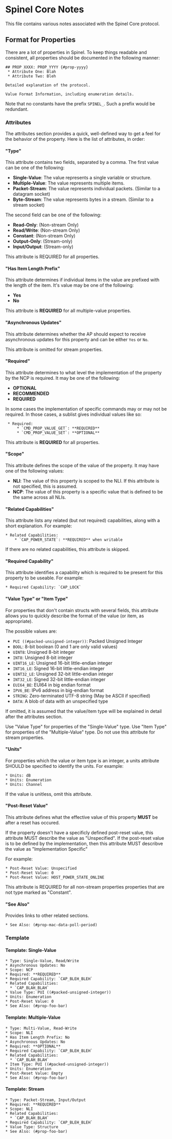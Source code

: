 # Spinel Core Notes

This file contains various notes associated with the Spinel
Core protocol.

## Format for Properties

There are a lot of properties in Spinel. To keep things readable
and consistent, all properties should be documented in the following
manner:

    ## PROP XXXX: PROP_YYYY {#prop-yyyy}
     * Attribute One: Blah
     * Attribute Two: Bleh

    Detailed explanation of the protocol.

    Value Format Information, including enumeration details.

Note that no constants have the prefix `SPINEL_`. Such a prefix would be
redundant.

### Attributes

The attributes section provides a quick, well-defined way to get a feel for the
behavior of the property. Here is the list of attributes, in order:

#### "Type"

This attribute contains two fields, separated by a comma. The first value
can be one of the following:

* **Single-Value**: The value represents a single variable or structure.
* **Multiple-Value**: The value represents multiple items.
* **Packet-Stream**: The value represents individual packets. (Similar to a datagram socket)
* **Byte-Stream**: The value represents bytes in a stream. (Similar to a stream socket)

The second field can be one of the following:

* **Read-Only**: (Non-stream Only)
* **Read/Write**: (Non-stream Only)
* **Constant**: (Non-stream Only)
* **Output-Only**: (Stream-only)
* **Input/Output**: (Stream-only)

This attribute is REQUIRED for all properties.

#### "Has Item Length Prefix"

This attribute determines if individual items in the value are prefixed with the length
of the item. It's value may be one of the following:

* **Yes**
* **No**

This attribute is **REQUIRED** for all multiple-value properties.

#### "Asynchronous Updates"

This attribute determines whether the AP should expect to receive asynchronous
updates for this property and can be either `Yes` or `No`.

This attribute is omitted for stream properties.

#### "Required"

This attribute determines to what level the implementation of the property by
the NCP is required. It may be one of the following:

* **OPTIONAL**
* **RECOMMENDED**
* **REQUIRED**

In some cases the implementation of specific commands may or may not
be required. In those cases, a sublist gives individual values like so:

     * Required:
         * `CMD_PROP_VALUE_GET`: **REQUIRED**
         * `CMD_PROP_VALUE_SET`: **OPTIONAL**

This attribute is **REQUIRED** for all properties.

#### "Scope"

This attribute defines the scope of the value of the property. It may have
one of the following values:

* **NLI**: The value of this property is scoped to the NLI. If this attribute
is not specified, this is assumed.
* **NCP**: The value of this property is a specific value that is defined to
be the same across all NLIs.

#### "Related Capabilities"

This attribute lists any related (but not required) capabilities, along with a short
explanation. For example:

    * Related Capabilities:
        * `CAP_POWER_STATE`: **REQUIRED** when writable

If there are no related capabilities, this attribute is skipped.

#### "Required Capability"

This attribute identifies a capability which is required to be present for this
property to be useable. For example:

    * Required Capability: `CAP_LOCK`

#### "Value Type" or "Item Type"

For properties that don't contain structs with several fields, this attribute
allows you to quickly describe the format of the value (or item, as appropriate).

The possible values are:

* `PUI ((#packed-unsigned-integer))`: Packed Unsigned Integer
* `BOOL`: 8-bit boolean (0 and 1 are only valid values)
* `UINT8`: Unsigned 8-bit integer
* `INT8`: Unsigned 8-bit integer
* `UINT16_LE`: Unsigned 16-bit little-endian integer
* `INT16_LE`: Signed 16-bit little-endian integer
* `UINT32_LE`: Unsigned 32-bit little-endian integer
* `INT32_LE`: Signed 32-bit little-endian integer
* `EUI64_BE`: EUI64 in big endian format
* `IPV6_BE`: IPv6 address in big-endian format
* `STRING`: Zero-terminated UTF-8 string (May be ASCII if specified)
* `DATA`: A blob of data with an unspecified type

If omitted, it is assumed that the value/item type will be explained in detail
after the attributes section.

Use "Value Type" for properties of the "Single-Value" type. Use "Item Type"
for properties of the "Multiple-Value" type. Do not use this attribute for
stream properties.

#### "Units"

For properties which the value or item type is an integer, a units attribute
SHOULD be specified to identify the units. For example:

    * Units: dB
    * Units: Enumeration
    * Units: Channel

If the value is unitless, omit this attribute.

#### "Post-Reset Value"

This attribute defines what the effective value of this property **MUST**
be after a reset has occured.

If the property doesn't have a specificly defined post-reset value, this
attribute MUST describe the value as "Unspecified". If the post-reset
value is to be defined by the implementation, then this attribute MUST
describve the value as "Implementation Specific"

For example:

    * Post-Reset Value: Unspecified
    * Post-Reset Value: 0
    * Post-Reset Value: HOST_POWER_STATE_ONLINE

This attribute is REQUIRED for all non-stream properties properties that
are not type marked as "Constant".


#### "See Also"

Provides links to other related sections.

    * See Also: (#prop-mac-data-poll-period)

### Template


#### Template: Single-Value

~~~
* Type: Single-Value, Read/Write
* Asynchronous Updates: No
* Scope: NCP
* Required: **REQUIRED**
* Required Capability: `CAP_BLEH_BLEH`
* Related Capabilities:
  * `CAP_BLAH_BLAH`
* Value Type: PUI ((#packed-unsigned-integer))
* Units: Enumeration
* Post-Reset Value: 0
* See Also: (#prop-foo-bar)
~~~

#### Template: Multiple-Value

~~~
* Type: Multi-Value, Read-Write
* Scope: NLI
* Has Item Length Prefix: No
* Asynchronous Updates: No
* Required: **OPTIONAL**
* Required Capability: `CAP_BLEH_BLEH`
* Related Capabilities:
  * `CAP_BLAH_BLAH`
* Item Type: PUI ((#packed-unsigned-integer))
* Units: Enumeration
* Post-Reset Value: Empty
* See Also: (#prop-foo-bar)
~~~

#### Template: Stream

~~~
* Type: Packet-Stream, Input/Output
* Required: **REQUIRED**
* Scope: NLI
* Related Capabilities:
  * `CAP_BLAH_BLAH`
* Required Capability: `CAP_BLEH_BLEH`
* Value Type: Structure
* See Also: (#prop-foo-bar)
~~~
